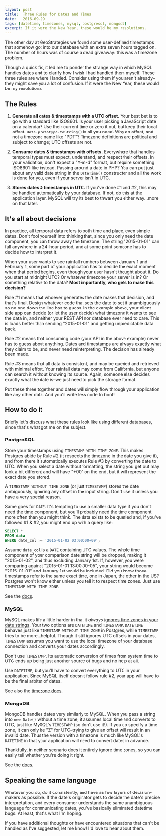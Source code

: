 ```yaml
---
layout: post
title:  Three Rules for Dates and Times
date:   2016-09-29
tags: [datetime, timezones, mysql, postgresql, mongodb]
excerpt: If it were the New Year, these would be my resolutions.
---
```



The other day at GeoStrategies we found some user-defined timestamps that somehow got into our database with an extra seven hours tagged on. The number of hours was of course a dead giveaway: this was a timezone problem.

Though a quick fix, it led me to ponder the strange way in which MySQL handles dates and to clarify how I wish I had handled them myself. These three rules are where I landed. Consider using them if you aren't already–they might save you a lot of confusion. If it were the New Year, these would be my resolutions.

## The Rules
1. **Generate all dates &amp; timestamps with a UTC offset.** Your best bet is to go with a standard like ISO8601. Is your user picking a JavaScript date on a calendar? Use their current time or zero it out, but keep their local offset. `Date.prototype.toString()` is all you need. Why an offset, and not a timezone name like "PDT"? Timezone definitions are political and subject to change; UTC offsets are not.

1. **Consume dates &amp; timestamps with offsets.** Everywhere that handles temporal types must expect, understand, and respect their offsets. In your validation, don't expect a "Y-m-d" format, but require something ISO8601-like instead. Passing around a date in PHP? You can put just about any valid date string in the `DateTime()` constructor and all the work is done for you, even if your server isn't in UTC.

1. **Stores dates &amp; timestamps in UTC.** If you've done #1 and #2, this may be handled automatically by your database. If not, do this at the application layer. MySQL will try its best to thwart you either way...more on that later.

## It's all about decisions

In practice, all temporal data refers to both time and place, even simple dates. Don't fool yourself into thinking that, since you only need the date component, you can throw away the timezone. The string "2015-01-01" can fall anywhere in a 24-hour period, and at some point someone has to decide how to interpret it.

When your user wants to see rainfall numbers between January 1 and February 1, some part of your application has to decide the exact moment when that period begins, even though your user hasn't thought about it. Do you start at midnight UTC? Or whatever timezone your server is in? Or something relative to the data? **Most importantly, who gets to make this decision?**

Rule #1 means that whoever generates the date makes that decision, and that's final. Design whatever code that sets the date to set it unambiguously so no one down the line has to guess. In the example above, your client-side app can decide (or let the user decide) what timezone it wants to see the data in, and neither your REST API nor database ever need to care. This is loads better than sending "2015-01-01" and getting unpredictable data back.

Rule #2 means that consuming code (your API in the above example) never has to guess about anything. Dates and timestamps are always exactly what they claim to be, and never need reinterpreting. The decision has already been made.

Rule #3 means that all data is consistent, and may be queried and retrieved with minimal effort. Your rainfall data may come from California, but anyone can search it without knowing its source. Again, someone else decides exactly what the date is–we just need to pick the storage format.

Put these three together and dates will simply flow through your application like any other data. And you'll write less code to boot!

## How to do it
Briefly let's discuss what these rules look like using different databases, since that's what got me on the subject.

### PostgreSQL
Store your timestamps using `TIMESTAMP WITH TIME ZONE`. This makes Postgres abide by Rule #2 (it respects the timezone in the date you give it), and from there it automatically executes Rule #3 by converting the date to UTC. When you select a date without formatting, the string you get out may look a bit different and will have "+00" on the end, but it will represent the exact date you stored.

A `TIMESTAMP WITHOUT TIME ZONE` (or just `TIMESTAMP`) stores the date ambiguously, ignoring any offset in the input string. Don't use it unless you have a very special reason.

Same goes for `DATE`. It's tempting to use a smaller data type if you don't need the time component, but you'll probably need the time component more often than you might think. The data exists to be queried and, if you've followed #1 &amp; #2, you might end up with a query like:

```sql
SELECT *
FROM data
WHERE date_col >= '2015-01-02 03:00:00+09';
```

Assume `date_col` is a `DATE` containing UTC values. The whole time component of your comparison date string will be dropped, making it "2015-01-02", and thus excluding January 1st. If, however, you were comparing against "2015-01-01 13:00:00-05", your string would become "2015-01-01" and January 1st would be included. Did you know those timestamps refer to the same exact time, one in Japan, the other in the US? Postgres won't know either unless you tell it to respect time zones. Just use `TIMESTAMP WITH TIME ZONE`.

See the <a href="https://www.postgresql.org/docs/9.6/static/datatype-datetime.html" target="_blank">docs</a>.

### MySQL
MySQL makes life a little harder in that it *always* <a href="http://dev.mysql.com/doc/refman/5.7/en/datetime.html" target="_blank">ignores time zones in your date strings</a>. Your two options are `DATETIME` and `TIMESTAMP`. `DATETIME` behaves just like `TIMESTAMP WITHOUT TIME ZONE` in Postgres, while `TIMESTAMP` tries to be more...helpful. Though it still ignores UTC offsets in your dates, `TIMESTAMP` assumes you want to use the local timezone of your database connection and converts your dates accordingly.

Don't use `TIMESTAMP`. Its automatic conversion of times from system time to UTC ends up being just another source of bugs and no help at all.

Use `DATETIME`, but you'll have to convert everything to UTC in your application. Since MySQL itself doesn't follow rule #2, your app will have to be the final arbiter of dates.

See also the <a href="http://dev.mysql.com/doc/refman/5.7/en/time-zone-support.html" target="_blank">timezone docs</a>.

### MongoDB
MongoDB handles dates very similarly to MySQL. When you pass a string into `new Date()` without a time zone, it assumes local time and converts to UTC, just like MySQL's `TIMESTAMP` (so don't use it!). If you do specify a time zone, it can only be "Z" for UTC–trying to give an offset will result in an invalid date. Thus the version with a timezone is much like MySQL's `DATETIME` in that your application will need to convert dates in advance.

Thankfully, in neither scenario does it entirely ignore time zones, so you can easily tell whether you're doing it right.

See the <a href="https://docs.mongodb.com/manual/reference/method/Date/" target="_blank">docs</a>.

## Speaking the same language
Whatever you do, do it consistently, and have as few layers of decision-makers as possible. If the date's originator gets to decide the date's precise interpretation, and every consumer understands the same unambiguous language for communicating dates, you've basically eliminated datetime bugs. At least, that's what I'm hoping.

If you have additional thoughts or have encountered situations that can't be handled as I've suggested, let me know! I'd love to hear about them.